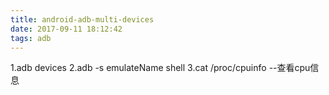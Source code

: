 ```yaml
---
title: android-adb-multi-devices
date: 2017-09-11 18:12:42
tags: adb
---
```

1.adb devices
2.adb -s emulateName shell
3.cat /proc/cpuinfo --查看cpu信息
